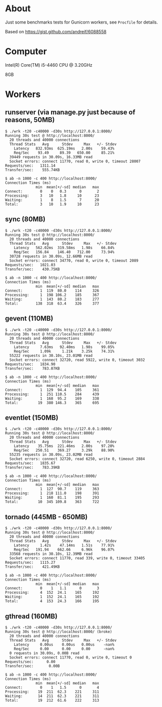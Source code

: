 # About

Just some benchmarks tests for Gunicorn workers, see `Procfile` for details.

Based on https://gist.github.com/andreif/6088558

# Computer

Intel(R) Core(TM) i5-4460  CPU @ 3.20GHz

8GB

# Workers

## runserver (via manage.py just because of reasons, 50MB)

    $ ./wrk -t20 -c40000 -d30s http://127.0.0.1:8000/
    Running 30s test @ http://localhost:8000/
      20 threads and 40000 connections
      Thread Stats   Avg      Stdev     Max   +/- Stdev
        Latency   832.93ms  625.19ms   2.00s    59.43%
        Req/Sec    93.49     89.39   650.00     85.21%
      39449 requests in 30.09s, 16.33MB read
      Socket errors: connect 11770, read 0, write 0, timeout 28007
    Requests/sec:   1311.14
    Transfer/sec:    555.74KB

    $ ab -n 1000 -c 400 http://localhost:8000/
    Connection Times (ms)
                  min  mean[+/-sd] median   max
    Connect:        0    0   0.3      0       2
    Processing:     3   10   1.8     10      23
    Waiting:        1    8   1.5      7      20
    Total:          3   10   1.9     10      23


## sync (80MB)

    $ ./wrk -t20 -c40000 -d30s http://127.0.0.1:8000/
    Running 30s test @ http://localhost:8000/
      20 threads and 40000 connections
      Thread Stats   Avg      Stdev     Max   +/- Stdev
        Latency   562.02ms  319.58ms   1.98s    66.84%
        Req/Sec   156.84    146.40   712.00     73.94%
      30728 requests in 30.09s, 12.66MB read
      Socket errors: connect 34770, read 0, write 0, timeout 2089
    Requests/sec:   1021.03
    Transfer/sec:    430.75KB

    $ ab -n 1000 -c 400 http://localhost:8000/
    Connection Times (ms)
                  min  mean[+/-sd] median   max
    Connect:        1  119  80.0    114     326
    Processing:     1  198 106.2    185     367
    Waiting:        1  143  80.2    183     277
    Total:        138  318  63.4    326     377


## gevent (110MB)

    $ ./wrk -t20 -c40000 -d30s http://127.0.0.1:8000/
    Running 30s test @ http://localhost:8000/
      20 threads and 40000 connections
      Thread Stats   Avg      Stdev     Max   +/- Stdev
        Latency     7.63ms   92.40ms   1.98s    99.05%
        Req/Sec     1.09k     1.21k    3.25k    74.31%
      55222 requests in 30.10s, 23.01MB read
      Socket errors: connect 32720, read 5922, write 0, timeout 3032
    Requests/sec:   1834.90
    Transfer/sec:    783.07KB

    $ ab -n 1000 -c 400 http://localhost:8000/
    Connection Times (ms)
                  min  mean[+/-sd] median   max
    Connect:        1  129  94.4    105     361
    Processing:     1  251 110.5    284     439
    Waiting:        1  168  95.2    169     338
    Total:         19  380 146.3    365     695


## eventlet (150MB)

    $ ./wrk -t20 -c40000 -d30s http://127.0.0.1:8000/
    Running 30s test @ http://localhost:8000/
      20 threads and 40000 connections
      Thread Stats   Avg      Stdev     Max   +/- Stdev
        Latency    35.75ms  221.46ms   2.00s    97.20%
        Req/Sec   250.51    369.27     3.29k    88.90%
      55235 requests in 30.09s, 23.02MB read
      Socket errors: connect 32720, read 6250, write 0, timeout 2884
    Requests/sec:   1835.67
    Transfer/sec:    783.39KB

    $ ab -n 1000 -c 400 http://localhost:8000/
    Connection Times (ms)
                  min  mean[+/-sd] median   max
    Connect:        1  127  90.7    119     363
    Processing:     1  218 111.0    198     391
    Waiting:        1  160  81.1    195     293
    Total:         10  345 109.8    363     722


## tornado (445MB - 650MB)

    $ ./wrk -t20 -c40000 -d30s http://127.0.0.1:8000/
    Running 30s test @ http://localhost:8000/
      20 threads and 40000 connections
      Thread Stats   Avg      Stdev     Max   +/- Stdev
        Latency     1.42s    47.14ms   1.51s    77.91%
        Req/Sec   191.94    662.66     6.96k    96.07%
      33568 requests in 30.10s, 12.39MB read
      Socket errors: connect 11770, read 339, write 0, timeout 33405
    Requests/sec:   1115.27
    Transfer/sec:    421.49KB

    $ ab -n 1000 -c 400 http://localhost:8000/
    Connection Times (ms)
                  min  mean[+/-sd] median   max
    Connect:        0    1   1.1      0       3
    Processing:     4  152  24.1    165     192
    Waiting:        1  152  24.1    165     192
    Total:          4  153  24.3    166     195


  ## gthread (160MB)

    $ ./wrk -t20 -c40000 -d30s http://127.0.0.1:8000/
    Running 30s test @ http://localhost:8000/ (broke)
      20 threads and 40000 connections
      Thread Stats   Avg      Stdev     Max   +/- Stdev
        Latency     0.00us    0.00us   0.00us    -nan%
        Req/Sec     0.00      0.00     0.00      -nan%
      0 requests in 30.09s, 0.00B read
      Socket errors: connect 11770, read 0, write 0, timeout 0
    Requests/sec:      0.00
    Transfer/sec:       0.00B

    $ ab -n 1000 -c 400 http://localhost:8000/
    Connection Times (ms)
                  min  mean[+/-sd] median   max
    Connect:        0    1   1.5      0       4
    Processing:    19  211  62.3    221     311
    Waiting:       14  211  62.3    221     311
    Total:         19  212  61.6    222     313


